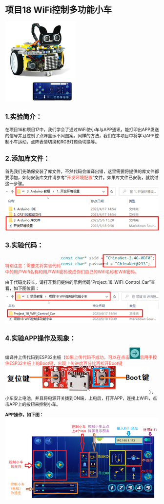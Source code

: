 # 项目18 WiFi控制多功能小车
![Img](/media/img-20230518083704.png)

## 1.实验简介：
在项目16和项目17中，我们学会了通过WiFi使小车与APP通讯，能打印出APP发送的信号并且控制了点阵显示不同图案。同样的方法，我们在本项目中将学习APP控制小车运动，点阵表情切换和RGB灯颜色切换等。

## 2.添加库文件：
首先我们先确保安装了库文件，不然代码会编译出错，这里需要将提供的库文件都要添加，如何安装库文件请参考“<span style="color: rgb(255, 76, 65);">开发环境配置</span>”文件。如果库文件已安装，就跳过这一步骤。
![Img](/media/img-20230518101152.png)

## 3.实验代码：
<span style="color: rgb(255, 76, 65);">特别注意：需要先将实验代码![Img](/media/img-20230406143547.png)中的用户Wifi名称和用户Wifi密码改成你们自己的Wifi名称和Wifi密码。</span>

由于代码比较长，请打开我们提供的示例代码“Project_18_WIFI_Control_Car”查看，如下图位置：
![Img](/media/img-20230518103157.png)

## 4.实验APP操作及现象：
编译并上传代码到ESP32主板（<span style="color: rgb(255, 76, 65);">如果上传代码不成功，可以在点击![Img](/media/img-20230330092521.png)后用手按住ESP32主板上的Boot键，出现上传进度百分比再松开Boot键![Img](/media/img-20230331144331.png)</span>），小车安上电池，并且将电源开关拨到ON端，上电后，打开APP，连接上WiFi，点击APP上的按钮来控制小车。

**APP操作，如下图：**
![Img](/media/img-20230330161926.png)




